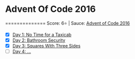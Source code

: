 # Advent Of Code 2016
==============
Score: 6:star: | Sauce: [Advent of Code 2016](http://adventofcode.com/2016)
- [x] [Day 1: No Time for a Taxicab](http://adventofcode.com/2016/day/1)
- [x] [Day 2: Bathroom Security](http://adventofcode.com/2016/day/2)
- [x] [Day 3: Squares With Three Sides ](http://adventofcode.com/2016/day/3)
- [ ] [Day 4: ... ](http://adventofcode.com/2016/day/4)